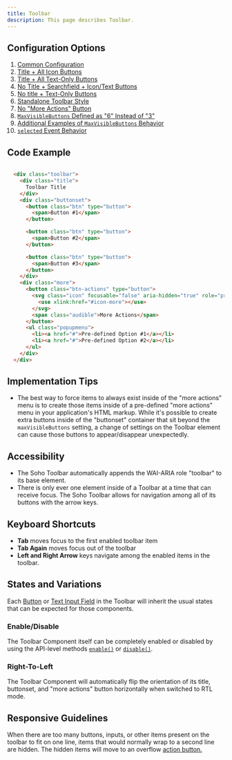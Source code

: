 ```yaml
---
title: Toolbar  
description: This page describes Toolbar.
---
```


## Configuration Options

1. [Common Configuration]( ../components/toolbar/example-index)
2. [Title + All Icon Buttons]( ../components/toolbar/example-all-icon-buttons)
3. [Title + All Text-Only Buttons]( ../components/toolbar/example-all-text-buttons)
4. [No Title + Searchfield + Icon/Text Buttons]( ../components/toolbar/example-no-title-icon-buttons)
5. [No title + Text-Only Buttons]( ../components/toolbar/example-no-title-text-buttons)
6. [Standalone Toolbar Style]( ../components/toolbar/example-standalone-style)
7. [No "More Actions" Button]( ../components/toolbar/example-no-action-button)
8. [`MaxVisibleButtons` Defined as "6" Instead of "3"]( ../components/toolbar/example-more-than-three-buttons)
9. [Additional Examples of `MaxVisibleButtons` Behavior]( ../components/toolbar/example-overflow)
10. [`selected` Event Behavior]( ../components/toolbar/example-selected-event)

## Code Example

```html

  <div class="toolbar">
    <div class="title">
      Toolbar Title
    </div>
    <div class="buttonset">
      <button class="btn" type="button">
        <span>Button #1</span>
      </button>

      <button class="btn" type="button">
        <span>Button #2</span>
      </button>

      <button class="btn" type="button">
        <span>Button #3</span>
      </button>
    </div>
    <div class="more">
      <button class="btn-actions" type="button">
        <svg class="icon" focusable="false" aria-hidden="true" role="presentation">
          <use xlink:href="#icon-more"></use>
        </svg>
        <span class="audible">More Actions</span>
      </button>
      <ul class="popupmenu">
        <li><a href="#">Pre-defined Option #1</a></li>
        <li><a href="#">Pre-defined Option #2</a></li>
      </ul>
    </div>
  </div>


```

## Implementation Tips

- The best way to force items to always exist inside of the "more actions" menu is to create those items inside of a pre-defined "more actions" menu in your application's HTML markup.  While it's possible to create extra buttons inside of the "buttonset" container that sit beyond the `maxVisibleButtons` setting, a change of settings on the Toolbar element can cause those buttons to appear/disappear unexpectedly.

## Accessibility

- The Soho Toolbar automatically appends the WAI-ARIA role "toolbar" to its base element.
- There is only ever one element inside of a Toolbar at a time that can receive focus.  The Soho Toolbar allows for navigation among all of its buttons with the arrow keys.

## Keyboard Shortcuts

- **Tab** moves focus to the first enabled toolbar item
- **Tab Again** moves focus out of the toolbar
- **Left and Right Arrow** keys navigate among the enabled items in the toolbar.

## States and Variations

Each [Button](https://soho.infor.com/index.php?p=component/buttons) or [Text Input Field](https://soho.infor.com/index.php?p=component/text-input-field) in the Toolbar will inherit the usual states that can be expected for those components.

### Enable/Disable

The Toolbar Component itself can be completely enabled or disabled by using the API-level methods [`enable()`](#enable) or [`disable()`](#disable).

### Right-To-Left

The Toolbar Component will automatically flip the orientation of its title, buttonset, and "more actions" button horizontally when switched to RTL mode.

## Responsive Guidelines

When there are too many buttons, inputs, or other items present on the toolbar to fit on one line, items that would normally wrap to a second line are hidden. The hidden items will move to an overflow [action button.](https://soho.infor.com/index.php?p=component/actions-menu-button)
